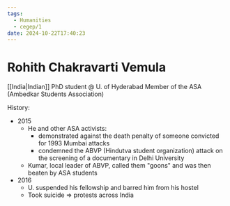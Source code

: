```yaml
---
tags:
  - Humanities
  - cegep/1
date: 2024-10-22T17:40:23
---
```


# Rohith Chakravarti Vemula

[[India|Indian]] PhD student @ U. of Hyderabad
Member of the ASA (Ambedkar Students Association)

History:

- 2015
	- He and other ASA activists:
		- demonstrated against the death penalty of someone convicted for 1993 Mumbai attacks
		- condemned the ABVP (Hindutva student organization) attack on the screening of a documentary in Delhi University
	- Kumar, local leader of ABVP, called them "goons" and was then beaten by ASA students
- 2016
	- U. suspended his fellowship and barred him from his hostel
	- Took suicide => protests across India

